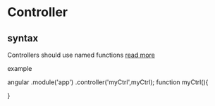 Controller
==========

syntax
------
Controllers should use named functions
[read more](https://github.com/johnpapa/angularjs-styleguide#style-y024)

example

angular
    .module('app')
    .controller('myCtrl',myCtrl);
function myCtrl(){

}